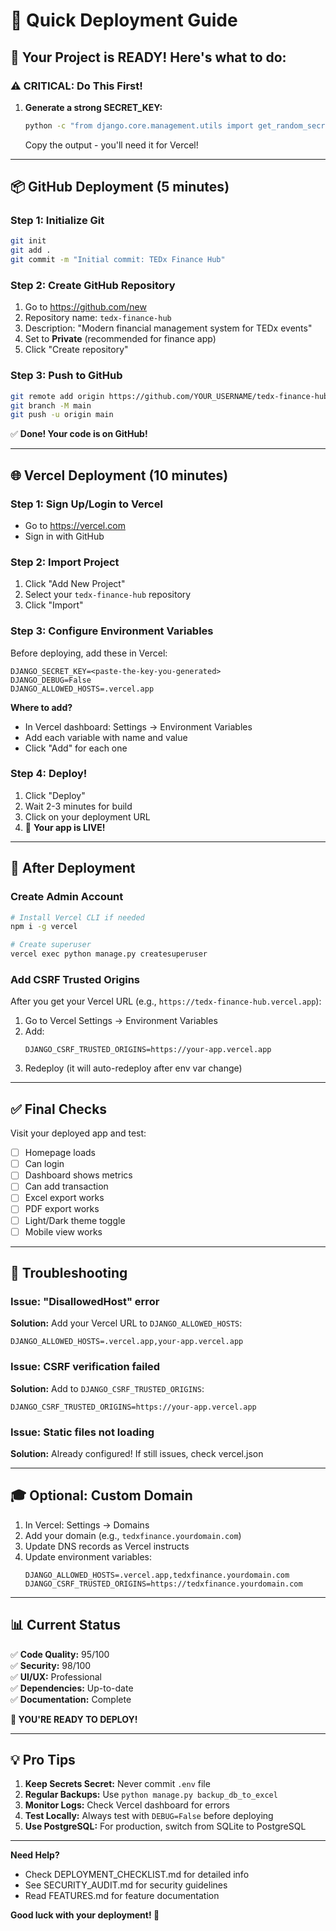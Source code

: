 # 🚀 Quick Deployment Guide

## 🎯 Your Project is READY! Here's what to do:

### ⚠️ CRITICAL: Do This First!

1. **Generate a strong SECRET_KEY:**
   ```bash
   python -c "from django.core.management.utils import get_random_secret_key; print(get_random_secret_key())"
   ```
   Copy the output - you'll need it for Vercel!

---

## 📦 GitHub Deployment (5 minutes)

### Step 1: Initialize Git
```bash
git init
git add .
git commit -m "Initial commit: TEDx Finance Hub"
```

### Step 2: Create GitHub Repository
1. Go to https://github.com/new
2. Repository name: `tedx-finance-hub`
3. Description: "Modern financial management system for TEDx events"
4. Set to **Private** (recommended for finance app)
5. Click "Create repository"

### Step 3: Push to GitHub
```bash
git remote add origin https://github.com/YOUR_USERNAME/tedx-finance-hub.git
git branch -M main
git push -u origin main
```

✅ **Done! Your code is on GitHub!**

---

## 🌐 Vercel Deployment (10 minutes)

### Step 1: Sign Up/Login to Vercel
- Go to https://vercel.com
- Sign in with GitHub

### Step 2: Import Project
1. Click "Add New Project"
2. Select your `tedx-finance-hub` repository
3. Click "Import"

### Step 3: Configure Environment Variables
Before deploying, add these in Vercel:

```
DJANGO_SECRET_KEY=<paste-the-key-you-generated>
DJANGO_DEBUG=False
DJANGO_ALLOWED_HOSTS=.vercel.app
```

**Where to add?**
- In Vercel dashboard: Settings → Environment Variables
- Add each variable with name and value
- Click "Add" for each one

### Step 4: Deploy!
1. Click "Deploy"
2. Wait 2-3 minutes for build
3. Click on your deployment URL
4. 🎉 **Your app is LIVE!**

---

## 📝 After Deployment

### Create Admin Account
```bash
# Install Vercel CLI if needed
npm i -g vercel

# Create superuser
vercel exec python manage.py createsuperuser
```

### Add CSRF Trusted Origins
After you get your Vercel URL (e.g., `https://tedx-finance-hub.vercel.app`):

1. Go to Vercel Settings → Environment Variables
2. Add:
   ```
   DJANGO_CSRF_TRUSTED_ORIGINS=https://your-app.vercel.app
   ```
3. Redeploy (it will auto-redeploy after env var change)

---

## ✅ Final Checks

Visit your deployed app and test:
- [ ] Homepage loads
- [ ] Can login
- [ ] Dashboard shows metrics
- [ ] Can add transaction
- [ ] Excel export works
- [ ] PDF export works
- [ ] Light/Dark theme toggle
- [ ] Mobile view works

---

## 🐛 Troubleshooting

### Issue: "DisallowedHost" error
**Solution:** Add your Vercel URL to `DJANGO_ALLOWED_HOSTS`:
```
DJANGO_ALLOWED_HOSTS=.vercel.app,your-app.vercel.app
```

### Issue: CSRF verification failed
**Solution:** Add to `DJANGO_CSRF_TRUSTED_ORIGINS`:
```
DJANGO_CSRF_TRUSTED_ORIGINS=https://your-app.vercel.app
```

### Issue: Static files not loading
**Solution:** Already configured! If still issues, check vercel.json

---

## 🎓 Optional: Custom Domain

1. In Vercel: Settings → Domains
2. Add your domain (e.g., `tedxfinance.yourdomain.com`)
3. Update DNS records as Vercel instructs
4. Update environment variables:
   ```
   DJANGO_ALLOWED_HOSTS=.vercel.app,tedxfinance.yourdomain.com
   DJANGO_CSRF_TRUSTED_ORIGINS=https://tedxfinance.yourdomain.com
   ```

---

## 📊 Current Status

✅ **Code Quality:** 95/100  
✅ **Security:** 98/100  
✅ **UI/UX:** Professional  
✅ **Dependencies:** Up-to-date  
✅ **Documentation:** Complete  

**🎉 YOU'RE READY TO DEPLOY!**

---

## 💡 Pro Tips

1. **Keep Secrets Secret:** Never commit `.env` file
2. **Regular Backups:** Use `python manage.py backup_db_to_excel`
3. **Monitor Logs:** Check Vercel dashboard for errors
4. **Test Locally:** Always test with `DEBUG=False` before deploying
5. **Use PostgreSQL:** For production, switch from SQLite to PostgreSQL

---

**Need Help?**
- Check DEPLOYMENT_CHECKLIST.md for detailed info
- See SECURITY_AUDIT.md for security guidelines
- Read FEATURES.md for feature documentation

**Good luck with your deployment! 🚀**
